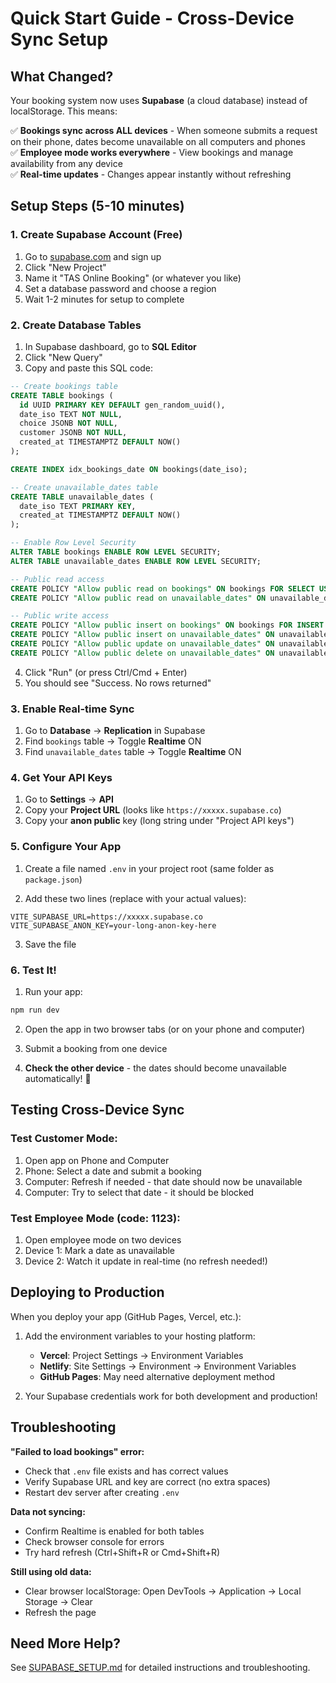 # Quick Start Guide - Cross-Device Sync Setup

## What Changed?

Your booking system now uses **Supabase** (a cloud database) instead of localStorage. This means:

✅ **Bookings sync across ALL devices** - When someone submits a request on their phone, dates become unavailable on all computers and phones  
✅ **Employee mode works everywhere** - View bookings and manage availability from any device  
✅ **Real-time updates** - Changes appear instantly without refreshing  

## Setup Steps (5-10 minutes)

### 1. Create Supabase Account (Free)

1. Go to [supabase.com](https://supabase.com) and sign up
2. Click "New Project"
3. Name it "TAS Online Booking" (or whatever you like)
4. Set a database password and choose a region
5. Wait 1-2 minutes for setup to complete

### 2. Create Database Tables

1. In Supabase dashboard, go to **SQL Editor**
2. Click "New Query"
3. Copy and paste this SQL code:

```sql
-- Create bookings table
CREATE TABLE bookings (
  id UUID PRIMARY KEY DEFAULT gen_random_uuid(),
  date_iso TEXT NOT NULL,
  choice JSONB NOT NULL,
  customer JSONB NOT NULL,
  created_at TIMESTAMPTZ DEFAULT NOW()
);

CREATE INDEX idx_bookings_date ON bookings(date_iso);

-- Create unavailable_dates table
CREATE TABLE unavailable_dates (
  date_iso TEXT PRIMARY KEY,
  created_at TIMESTAMPTZ DEFAULT NOW()
);

-- Enable Row Level Security
ALTER TABLE bookings ENABLE ROW LEVEL SECURITY;
ALTER TABLE unavailable_dates ENABLE ROW LEVEL SECURITY;

-- Public read access
CREATE POLICY "Allow public read on bookings" ON bookings FOR SELECT USING (true);
CREATE POLICY "Allow public read on unavailable_dates" ON unavailable_dates FOR SELECT USING (true);

-- Public write access
CREATE POLICY "Allow public insert on bookings" ON bookings FOR INSERT WITH CHECK (true);
CREATE POLICY "Allow public insert on unavailable_dates" ON unavailable_dates FOR INSERT WITH CHECK (true);
CREATE POLICY "Allow public update on unavailable_dates" ON unavailable_dates FOR UPDATE USING (true);
CREATE POLICY "Allow public delete on unavailable_dates" ON unavailable_dates FOR DELETE USING (true);
```

4. Click "Run" (or press Ctrl/Cmd + Enter)
5. You should see "Success. No rows returned"

### 3. Enable Real-time Sync

1. Go to **Database** → **Replication** in Supabase
2. Find `bookings` table → Toggle **Realtime** ON
3. Find `unavailable_dates` table → Toggle **Realtime** ON

### 4. Get Your API Keys

1. Go to **Settings** → **API**
2. Copy your **Project URL** (looks like `https://xxxxx.supabase.co`)
3. Copy your **anon public** key (long string under "Project API keys")

### 5. Configure Your App

1. Create a file named `.env` in your project root (same folder as `package.json`)

2. Add these two lines (replace with your actual values):

```
VITE_SUPABASE_URL=https://xxxxx.supabase.co
VITE_SUPABASE_ANON_KEY=your-long-anon-key-here
```

3. Save the file

### 6. Test It!

1. Run your app:
```bash
npm run dev
```

2. Open the app in two browser tabs (or on your phone and computer)

3. Submit a booking from one device

4. **Check the other device** - the dates should become unavailable automatically! 🎉

## Testing Cross-Device Sync

### Test Customer Mode:
1. Open app on Phone and Computer
2. Phone: Select a date and submit a booking
3. Computer: Refresh if needed - that date should now be unavailable
4. Computer: Try to select that date - it should be blocked

### Test Employee Mode (code: 1123):
1. Open employee mode on two devices
2. Device 1: Mark a date as unavailable
3. Device 2: Watch it update in real-time (no refresh needed!)

## Deploying to Production

When you deploy your app (GitHub Pages, Vercel, etc.):

1. Add the environment variables to your hosting platform:
   - **Vercel**: Project Settings → Environment Variables
   - **Netlify**: Site Settings → Environment → Environment Variables
   - **GitHub Pages**: May need alternative deployment method

2. Your Supabase credentials work for both development and production!

## Troubleshooting

**"Failed to load bookings" error:**
- Check that `.env` file exists and has correct values
- Verify Supabase URL and key are correct (no extra spaces)
- Restart dev server after creating `.env`

**Data not syncing:**
- Confirm Realtime is enabled for both tables
- Check browser console for errors
- Try hard refresh (Ctrl+Shift+R or Cmd+Shift+R)

**Still using old data:**
- Clear browser localStorage: Open DevTools → Application → Local Storage → Clear
- Refresh the page

## Need More Help?

See [SUPABASE_SETUP.md](./SUPABASE_SETUP.md) for detailed instructions and troubleshooting.




